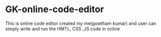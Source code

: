 # GK-online-code-editor
This is online code editor created my me(gowtham kumar) and user can simply write and run the HMTL, CSS ,JS code in online
